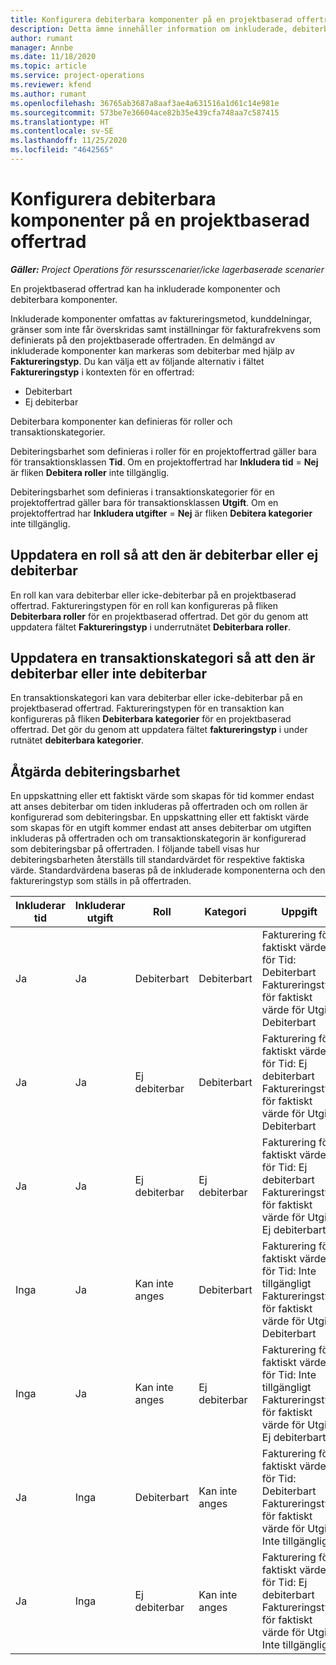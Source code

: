 ```yaml
---
title: Konfigurera debiterbara komponenter på en projektbaserad offertrad
description: Detta ämne innehåller information om inkluderade, debiterbara och icke-debiterbara komponenter på projektbaserade offertrader.
author: rumant
manager: Annbe
ms.date: 11/18/2020
ms.topic: article
ms.service: project-operations
ms.reviewer: kfend
ms.author: rumant
ms.openlocfilehash: 36765ab3687a8aaf3ae4a631516a1d61c14e981e
ms.sourcegitcommit: 573be7e36604ace82b35e439cfa748aa7c587415
ms.translationtype: HT
ms.contentlocale: sv-SE
ms.lasthandoff: 11/25/2020
ms.locfileid: "4642565"
---
```

# <a name="configure-the-chargeable-components-of-a-project-based-quote-line"></a>Konfigurera debiterbara komponenter på en projektbaserad offertrad

_**Gäller:** Project Operations för resursscenarier/icke lagerbaserade scenarier_

En projektbaserad offertrad kan ha inkluderade komponenter och debiterbara komponenter.

Inkluderade komponenter omfattas av faktureringsmetod, kunddelningar, gränser som inte får överskridas samt inställningar för fakturafrekvens som definierats på den projektbaserade offertraden.
En delmängd av inkluderade komponenter kan markeras som debiterbar med hjälp av **Faktureringstyp**. Du kan välja ett av följande alternativ i fältet **Faktureringstyp** i kontexten för en offertrad:

   - Debiterbart
   - Ej debiterbar

Debiterbara komponenter kan definieras för roller och transaktionskategorier.

Debiteringsbarhet som definieras i roller för en projektoffertrad gäller bara för transaktionsklassen **Tid**. Om en projektoffertrad har **Inkludera tid** = **Nej** är fliken **Debitera roller** inte tillgänglig.

Debiteringsbarhet som definieras i transaktionskategorier för en projektoffertrad gäller bara för transaktionsklassen **Utgift**. Om en projektoffertrad har **Inkludera utgifter** = **Nej** är fliken **Debitera kategorier** inte tillgänglig.

## <a name="update-a-role-to-be-chargeable-or-non-chargeable"></a>Uppdatera en roll så att den är debiterbar eller ej debiterbar
En roll kan vara debiterbar eller icke-debiterbar på en projektbaserad offertrad. Faktureringstypen för en roll kan konfigureras på fliken **Debiterbara roller** för en projektbaserad offertrad. Det gör du genom att uppdatera fältet **Faktureringstyp** i underrutnätet **Debiterbara roller**. 

## <a name="update-a-transaction-category-to-be-chargeable-or-non-chargeable"></a>Uppdatera en transaktionskategori så att den är debiterbar eller inte debiterbar
En transaktionskategori kan vara debiterbar eller icke-debiterbar på en projektbaserad offertrad. Faktureringstypen för en transaktion kan konfigureras på fliken **Debiterbara kategorier** för en projektbaserad offertrad. Det gör du genom att uppdatera fältet **faktureringstyp** i under rutnätet **debiterbara kategorier**. 

## <a name="resolve-chargeability"></a>Åtgärda debiteringsbarhet

En uppskattning eller ett faktiskt värde som skapas för tid kommer endast att anses debiterbar om tiden inkluderas på offertraden och om rollen är konfigurerad som debiteringsbar.
En uppskattning eller ett faktiskt värde som skapas för en utgift kommer endast att anses debiterbar om utgiften inkluderas på offertraden och om transaktionskategorin är konfigurerad som debiteringsbar på offertraden. I följande tabell visas hur debiteringsbarheten återställs till standardvärdet för respektive faktiska värde. Standardvärdena baseras på de inkluderade komponenterna och den faktureringstyp som ställs in på offertraden.

| Inkluderar tid | Inkluderar utgift | Roll | Kategori | Uppgift |
| --- | --- | --- | --- | --- |
| Ja | Ja | Debiterbart | Debiterbart | Fakturering för faktiskt värde för Tid: Debiterbart </br>Faktureringstyp för faktiskt värde för Utgift: Debiterbart |
| Ja | Ja | Ej debiterbar | Debiterbart | Fakturering för faktiskt värde för Tid: Ej debiterbart </br>Faktureringstyp för faktiskt värde för Utgift: Debiterbart |
| Ja | Ja | Ej debiterbar | Ej debiterbar | Fakturering för faktiskt värde för Tid: Ej debiterbart </br>Faktureringstyp för faktiskt värde för Utgift: Ej debiterbart |
| Inga | Ja | Kan inte anges | Debiterbart | Fakturering för faktiskt värde för Tid: Inte tillgängligt </br>Faktureringstyp för faktiskt värde för Utgift: Debiterbart |
| Inga | Ja | Kan inte anges | Ej debiterbar | Fakturering för faktiskt värde för Tid: Inte tillgängligt </br>Faktureringstyp för faktiskt värde för Utgift: Ej debiterbart |
| Ja | Inga | Debiterbart | Kan inte anges | Fakturering för faktiskt värde för Tid: Debiterbart </br>Faktureringstyp för faktiskt värde för Utgift: Inte tillgängligt |
| Ja | Inga | Ej debiterbar | Kan inte anges | Fakturering för faktiskt värde för Tid: Ej debiterbart </br> Faktureringstyp för faktiskt värde för Utgift: Inte tillgängligt |
